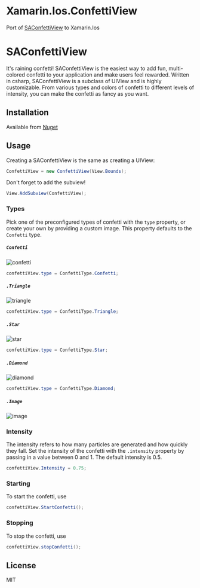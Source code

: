 # Xamarin.Ios.ConfettiView
Port of [SAConfettiView] to Xamarin.Ios

[SAConfettiView]:https://github.com/sudeepag/SAConfettiView

# SAConfettiView
It's raining confetti! SAConfettiView is the easiest way to add fun, multi-colored confetti to your application and make users feel rewarded. Written in csharp, SAConfettiView is a subclass of UIView and is highly customizable. From various types and colors of confetti to different levels of intensity, you can make the confetti as fancy as you want.

## Installation

Available from [Nuget]

[Nuget]:https://www.nuget.org/packages/Confetti/

## Usage

Creating a SAConfettiView is the same as creating a UIView:

```csharp
ConfettiView = new ConfettiView(View.Bounds);
```

Don't forget to add the subview!

```csharp
View.AddSubview(ConfettiView);
```

### Types

Pick one of the preconfigured types of confetti with the `type` property, or create your own by providing a custom image. This property defaults to the `Confetti` type.

##### `Confetti`

![confetti](https://cloud.githubusercontent.com/assets/11940172/11819440/c9db329e-a39a-11e5-9284-b0171bee0f24.gif)

```csharp
confettiView.type = ConfettiType.Confetti;
```

##### `.Triangle`

![triangle](https://cloud.githubusercontent.com/assets/11940172/11819211/9b8b758a-a399-11e5-8ed3-2eb92f633628.gif)

```csharp
confettiView.type = ConfettiType.Triangle;
```

##### `.Star`

![star](https://cloud.githubusercontent.com/assets/11940172/11819401/90a2188a-a39a-11e5-8a03-ddca3fb52e72.gif)

```csharp
confettiView.type = ConfettiType.Star;
```

##### `.Diamond`

![diamond](https://cloud.githubusercontent.com/assets/11940172/11819275/f1c83c08-a399-11e5-8d40-85e9a1879526.gif)

```csharp
confettiView.type = ConfettiType.Diamond;
```

##### `.Image`

![image](https://cloud.githubusercontent.com/assets/11940172/11819363/5f4f0dba-a39a-11e5-826b-d198113f50dd.gif)

### Intensity

The intensity refers to how many particles are generated and how quickly they fall. Set the intensity of the confetti with the `.intensity` property by passing in a value between 0 and 1. The default intensity is 0.5.

``` csharp
confettiView.Intensity = 0.75;
```

### Starting

To start the confetti, use

``` csharp
confettiView.StartConfetti();
```

### Stopping

To stop the confetti, use

``` csharp
confettiView.stopConfetti();
```

## License

MIT
